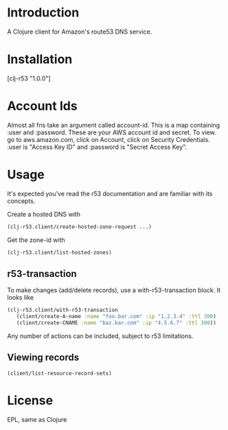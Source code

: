 Introduction
============
A Clojure client for Amazon's route53 DNS service. 


Installation
===========
[clj-r53 "1.0.0"]


Account Ids
===========
Almost all fns take an argument called account-id. This is a map containing :user and :password. These are your AWS account id and secret. To view. go to aws.amazon.com, click on Account, click on Security Credentials. :user is "Access Key ID" and :password is "Secret Access Key".

Usage
=====
It's expected you've read the r53 documentation and are familiar with its concepts. 

Create a hosted DNS with
```clojure
(clj-r53.client/create-hosted-zone-request ...)
```

Get the zone-id with
```clojure
(clj-r53.client/list-hosted-zones)
```

r53-transaction
---------------
To make changes (add/delete records), use a with-r53-transaction block. It looks like

```clojure
(clj-r53.client/with-r53-transaction
   (client/create-A-name :name "foo.bar.com" :ip "1.2.3.4" :ttl 300)
   (client/create-CNAME :name "baz.bar.com" :ip "4.5.6.7" :ttl 300))
   ```

Any number of actions can be included, subject to r53 limitations.

Viewing records
---------------
`(client/list-resource-record-sets)`

License
=======
EPL, same as Clojure